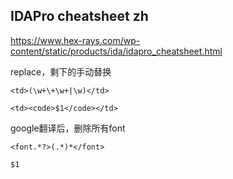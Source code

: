 ## IDAPro cheatsheet zh

https://www.hex-rays.com/wp-content/static/products/ida/idapro_cheatsheet.html

replace，剩下的手动替换
```
<td>(\w+\+\w+|\w)</td>

<td><code>$1</code></td>
```

google翻译后，删除所有font
```
<font.*?>(.*)*</font>

$1
```